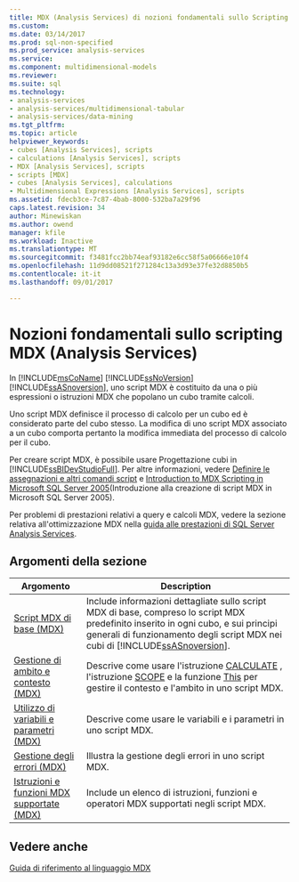 ```yaml
---
title: MDX (Analysis Services) di nozioni fondamentali sullo Scripting | Documenti Microsoft
ms.custom: 
ms.date: 03/14/2017
ms.prod: sql-non-specified
ms.prod_service: analysis-services
ms.service: 
ms.component: multidimensional-models
ms.reviewer: 
ms.suite: sql
ms.technology:
- analysis-services
- analysis-services/multidimensional-tabular
- analysis-services/data-mining
ms.tgt_pltfrm: 
ms.topic: article
helpviewer_keywords:
- cubes [Analysis Services], scripts
- calculations [Analysis Services], scripts
- MDX [Analysis Services], scripts
- scripts [MDX]
- cubes [Analysis Services], calculations
- Multidimensional Expressions [Analysis Services], scripts
ms.assetid: fdecb3ce-7c87-4bab-8000-532ba7a29f96
caps.latest.revision: 34
author: Minewiskan
ms.author: owend
manager: kfile
ms.workload: Inactive
ms.translationtype: MT
ms.sourcegitcommit: f3481fcc2bb74eaf93182e6cc58f5a06666e10f4
ms.openlocfilehash: 11d9dd08521f271284c13a3d93e37fe32d8850b5
ms.contentlocale: it-it
ms.lasthandoff: 09/01/2017

---
```

# <a name="mdx-scripting-fundamentals-analysis-services"></a>Nozioni fondamentali sullo scripting MDX (Analysis Services)
  In [!INCLUDE[msCoName](../../../includes/msconame-md.md)] [!INCLUDE[ssNoVersion](../../../includes/ssnoversion-md.md)] [!INCLUDE[ssASnoversion](../../../includes/ssasnoversion-md.md)], uno script MDX è costituito da una o più espressioni o istruzioni MDX che popolano un cubo tramite calcoli.  
  
 Uno script MDX definisce il processo di calcolo per un cubo ed è considerato parte del cubo stesso. La modifica di uno script MDX associato a un cubo comporta pertanto la modifica immediata del processo di calcolo per il cubo.  
  
 Per creare script MDX, è possibile usare Progettazione cubi in [!INCLUDE[ssBIDevStudioFull](../../../includes/ssbidevstudiofull-md.md)]. Per altre informazioni, vedere [Definire le assegnazioni e altri comandi script](../../../analysis-services/multidimensional-models/define-assignments-and-other-script-commands.md) e [Introduction to MDX Scripting in Microsoft SQL Server 2005](http://go.microsoft.com/fwlink/?LinkId=81892)(Introduzione alla creazione di script MDX in Microsoft SQL Server 2005).  
  
 Per problemi di prestazioni relativi a query e calcoli MDX, vedere la sezione relativa all'ottimizzazione MDX nella [guida alle prestazioni di SQL Server Analysis Services](http://go.microsoft.com/fwlink/p/?LinkId=399050).  
  
## <a name="in-this-section"></a>Argomenti della sezione  
  
|Argomento|Description|  
|-----------|-----------------|  
|[Script MDX di base &#40;MDX&#41;](../../../analysis-services/multidimensional-models/mdx/the-basic-mdx-script-mdx.md)|Include informazioni dettagliate sullo script MDX di base, compreso lo script MDX predefinito inserito in ogni cubo, e sui principi generali di funzionamento degli script MDX nei cubi di [!INCLUDE[ssASnoversion](../../../includes/ssasnoversion-md.md)].|  
|[Gestione di ambito e contesto &#40;MDX&#41;](../../../analysis-services/multidimensional-models/mdx/managing-scope-and-context-mdx.md)|Descrive come usare l'istruzione [CALCULATE](../../../mdx/mdx-scripting-calculate.md) , l'istruzione [SCOPE](../../../mdx/mdx-scripting-scope.md) e la funzione [This](../../../mdx/this-mdx.md) per gestire il contesto e l'ambito in uno script MDX.|  
|[Utilizzo di variabili e parametri &#40;MDX&#41;](../../../analysis-services/multidimensional-models/mdx/using-variables-and-parameters-mdx.md)|Descrive come usare le variabili e i parametri in uno script MDX.|  
|[Gestione degli errori &#40;MDX&#41;](../../../analysis-services/multidimensional-models/mdx/error-handling-mdx.md)|Illustra la gestione degli errori in uno script MDX.|  
|[Istruzioni e funzioni MDX supportate &#40;MDX&#41;](../../../analysis-services/multidimensional-models/mdx/supported-mdx-mdx.md)|Include un elenco di istruzioni, funzioni e operatori MDX supportati negli script MDX.|  
  
## <a name="see-also"></a>Vedere anche  
 [Guida di riferimento al linguaggio MDX](../../../mdx/mdx-language-reference-mdx.md)  
  
  

